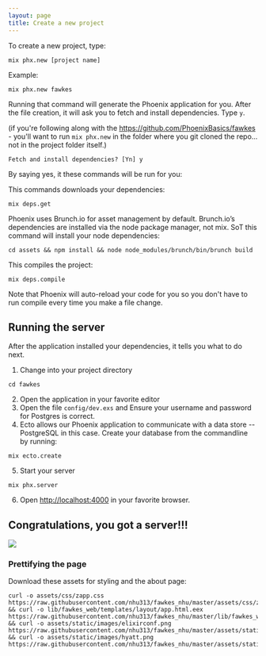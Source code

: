 ```yaml
---
layout: page
title: Create a new project
---
```



To create a new project, type:

```
mix phx.new [project name]
```

Example:

```
mix phx.new fawkes
```

Running that command will generate the Phoenix application for you. After the file creation, it will ask you to fetch and install dependencies. Type `y`.

(if you're following along with the https://github.com/PhoenixBasics/fawkes - you'll want to run `mix phx.new` in the folder where you git cloned the repo... not in the project folder itself.)

```
Fetch and install dependencies? [Yn] y
```

By saying yes, it these commands will be run for you:

This commands downloads your dependencies:

```
mix deps.get
```

Phoenix uses Brunch.io for asset management by default. Brunch.io’s dependencies are installed via the node package manager, not mix. SoT this command will install your node dependencies:

```
cd assets && npm install && node node_modules/brunch/bin/brunch build
```

This compiles the project:

```
mix deps.compile
```

Note that Phoenix will auto-reload your code for you so you don't have to run compile every time you make a file change.

## Running the server
After the application installed your dependencies, it tells you what to do next.

1. Change into your project directory

  ```
  cd fawkes
  ```

2. Open the application in your favorite editor
3. Open the file `config/dev.exs` and Ensure your username and password for Postgres is correct.
4. Ecto allows our Phoenix application to communicate with a data store -- PostgreSQL in this case. Create your database from the commandline by running:

  ```
  mix ecto.create
  ```

5. Start your server

  ```
  mix phx.server
  ```

6. Open [http://localhost:4000](http://localhost:4000) in your favorite browser.

## Congratulations, you got a server!!!

<img src="https://media.giphy.com/media/10Fqkgb4tQVtOo/giphy.gif">


### Prettifying the page
Download these assets for styling and the about page:

```
curl -o assets/css/zapp.css https://raw.githubusercontent.com/nhu313/fawkes_nhu/master/assets/css/zapp.css && curl -o lib/fawkes_web/templates/layout/app.html.eex https://raw.githubusercontent.com/nhu313/fawkes_nhu/master/lib/fawkes_web/templates/layout/app.html.eex && curl -o assets/static/images/elixirconf.png  https://raw.githubusercontent.com/nhu313/fawkes_nhu/master/assets/static/images/elixirconf.png && curl -o assets/static/images/hyatt.png  https://raw.githubusercontent.com/nhu313/fawkes_nhu/master/assets/static/images/hyatt.png

```
